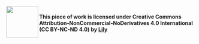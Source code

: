 <img src="https://avatars.githubusercontent.com/u/75524785?s=200&v=4" align="left" height="85px" width="85px">

#### This piece of work is licensed under Creative Commons Attribution-NonCommercial-NoDerivatives 4.0 International (CC BY-NC-ND 4.0) by [Lily](https://github.com/wowlilily)
